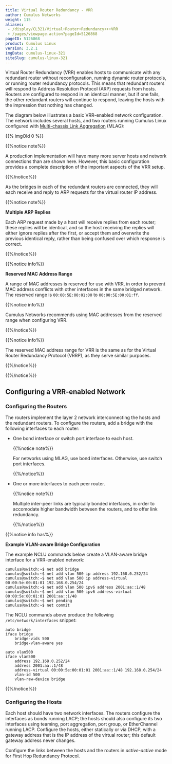 ```yaml
---
title: Virtual Router Redundancy - VRR
author: Cumulus Networks
weight: 115
aliases:
 - /display/CL321/Virtual+Router+Redundancy+++VRR
 - /pages/viewpage.action?pageId=5126868
pageID: 5126868
product: Cumulus Linux
version: 3.2.1
imgData: cumulus-linux-321
siteSlug: cumulus-linux-321
---
```

Virtual Router Redundancy (VRR) enables hosts to communicate with any
redundant router without reconfiguration, running dynamic router
protocols, or running router redundancy protocols. This means that
redundant routers will respond to Address Resolution Protocol (ARP)
requests from hosts. Routers are configured to respond in an identical
manner, but if one fails, the other redundant routers will continue to
respond, leaving the hosts with the impression that nothing has changed.

The diagram below illustrates a basic VRR-enabled network configuration.
The network includes several hosts, and two routers running Cumulus
Linux configured with [Multi-chassis Link
Aggregation](/version/cumulus-linux-321/Layer-One-and-Two/Multi-Chassis-Link-Aggregation---MLAG)
(MLAG):

{{% imgOld 0 %}}

{{%notice note%}}

A production implementation will have many more server hosts and network
connections than are shown here. However, this basic configuration
provides a complete description of the important aspects of the VRR
setup.

{{%/notice%}}

As the bridges in each of the redundant routers are connected, they will
each receive and reply to ARP requests for the virtual router IP
address.

{{%notice note%}}

**Multiple ARP Replies**

Each ARP request made by a host will receive replies from each router;
these replies will be identical, and so the host receiving the replies
will either ignore replies after the first, or accept them and overwrite
the previous identical reply, rather than being confused over which
response is correct.

{{%/notice%}}

{{%notice info%}}

**Reserved MAC Address Range**

A range of MAC addresses is reserved for use with VRR, in order to
prevent MAC address conflicts with other interfaces in the same bridged
network. The reserved range is `00:00:5E:00:01:00` to
`00:00:5E:00:01:ff`.

<div class="confbox admonition admonition-note">

<span class="admonition-icon confluence-information-macro-icon"></span>

<div class="admonition-body">

{{%notice info%}}

Cumulus Networks recommends using MAC addresses from the reserved range
when configuring VRR.

{{%/notice%}}

</div>

</div>

<div class="confbox admonition admonition-note">

<span class="admonition-icon confluence-information-macro-icon"></span>

<div class="admonition-body">

{{%notice info%}}

The reserved MAC address range for VRR is the same as for the Virtual
Router Redundancy Protocol (VRRP), as they serve similar purposes.

{{%/notice%}}

</div>

</div>

{{%/notice%}}

## <span>Configuring a VRR-enabled Network</span>

### <span>Configuring the Routers</span>

The routers implement the layer 2 network interconnecting the hosts and
the redundant routers. To configure the routers, add a bridge with the
following interfaces to each router:

  - One bond interface or switch port interface to each host.
    
    {{%notice note%}}
    
    For networks using MLAG, use bond interfaces. Otherwise, use switch
    port interfaces.
    
    {{%/notice%}}

  - One or more interfaces to each peer router.
    
    {{%notice note%}}
    
    Multiple inter-peer links are typically bonded interfaces, in order
    to accomodate higher bandwidth between the routers, and to offer
    link redundancy.
    
    {{%/notice%}}

{{%notice info has%}}

**Example VLAN-aware Bridge Configuration**

The example NCLU commands below create a VLAN-aware bridge interface for
a VRR-enabled network:

    cumulus@switch:~$ net add bridge
    cumulus@switch:~$ net add vlan 500 ip address 192.168.0.252/24
    cumulus@switch:~$ net add vlan 500 ip address-virtual 00:00:5e:00:01:01 192.168.0.254/24
    cumulus@switch:~$ net add vlan 500 ipv6 address 2001:aa::1/48
    cumulus@switch:~$ net add vlan 500 ipv6 address-virtual 00:00:5e:00:01:01 2001:aa::1/48
    cumulus@switch:~$ net pending
    cumulus@switch:~$ net commit

The NCLU commands above produce the following `/etc/network/interfaces`
snippet:

    auto bridge
    iface bridge
        bridge-vids 500
        bridge-vlan-aware yes
     
    auto vlan500
    iface vlan500
        address 192.168.0.252/24
        address 2001:aa::1/48
        address-virtual 00:00:5e:00:01:01 2001:aa::1/48 192.168.0.254/24
        vlan-id 500
        vlan-raw-device bridge

{{%/notice%}}

### <span>Configuring the Hosts</span>

Each host should have two network interfaces. The routers configure the
interfaces as bonds running LACP; the hosts should also configure its
two interfaces using teaming, port aggregation, port group, or
EtherChannel running LACP. Configure the hosts, either statically or via
DHCP, with a gateway address that is the IP address of the virtual
router; this default gateway address never changes.

Configure the links between the hosts and the routers in *active-active*
mode for First Hop Redundancy Protocol.

<article id="html-search-results" class="ht-content" style="display: none;">

</article>

<footer id="ht-footer">

</footer>
